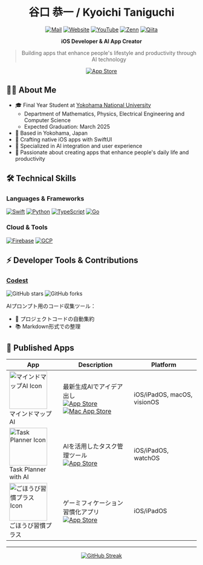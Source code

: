 <div align="center">

# 谷口 恭一 / Kyoichi Taniguchi

[![Mail](https://img.shields.io/badge/Email-info%40taniguchi--kyoichi.com-blue?style=flat-square&logo=gmail&logoColor=white)](mailto:info@taniguchi-kyoichi.com)
[![Website](https://img.shields.io/badge/Website-taniguchi--kyoichi.com-green?style=flat-square&logo=safari&logoColor=white)](https://taniguchi-kyoichi.com)
[![YouTube](https://img.shields.io/badge/YouTube-@taniguchi--kyoichi-red?style=flat-square&logo=youtube&logoColor=white)](https://youtube.com/@taniguchi-kyoichi)
[![Zenn](https://img.shields.io/badge/Zenn-@kyoichi-blue?style=flat-square&logo=zenn&logoColor=white)](https://zenn.dev/kyoichi)
[![Qiita](https://img.shields.io/badge/Qiita-@taniguchi--kyoichi-55C500?style=flat-square&logo=qiita&logoColor=white)](https://qiita.com/taniguchi-kyoichi)

**iOS Developer & AI App Creator**

> Building apps that enhance people's lifestyle and productivity through AI technology

[![App Store](https://img.shields.io/badge/App_Store-Developer_Page-0D96F6?style=flat-square&logo=app-store&logoColor=white)](https://apps.apple.com/jp/developer/kyoichi-taniguchi/id1609440791)

</div>

## 👨‍💻 About Me
- 🎓 Final Year Student at [Yokohama National University](https://www.ynu.ac.jp/english/)
  - Department of Mathematics, Physics, Electrical Engineering and Computer Science
  - Expected Graduation: March 2025
- 🏢 Based in Yokohama, Japan
- 🚀 Crafting native iOS apps with SwiftUI
- 🤖 Specialized in AI integration and user experience
- 🌱 Passionate about creating apps that enhance people's daily life and productivity

## 🛠 Technical Skills
### Languages & Frameworks
[![Swift](https://img.shields.io/badge/Swift-FA7343?style=for-the-badge&logo=swift&logoColor=white)](https://developer.apple.com/swift/)
[![Python](https://img.shields.io/badge/Python-3776AB?style=for-the-badge&logo=python&logoColor=white)](https://www.python.org/)
[![TypeScript](https://img.shields.io/badge/TypeScript-007ACC?style=for-the-badge&logo=typescript&logoColor=white)](https://www.typescriptlang.org/)
[![Go](https://img.shields.io/badge/Go-00ADD8?style=for-the-badge&logo=go&logoColor=white)](https://go.dev/)

### Cloud & Tools
[![Firebase](https://img.shields.io/badge/Firebase-FFCA28?style=for-the-badge&logo=firebase&logoColor=black)](https://firebase.google.com/)
[![GCP](https://img.shields.io/badge/Google_Cloud-4285F4?style=for-the-badge&logo=google-cloud&logoColor=white)](https://cloud.google.com/)

## ⚡ Developer Tools & Contributions
### [Codest](https://github.com/no-problem-dev/codest)
![GitHub stars](https://img.shields.io/github/stars/no-problem-dev/codest?style=social)
![GitHub forks](https://img.shields.io/github/forks/no-problem-dev/codest?style=social)

AIプロンプト用のコード収集ツール：
- 📝 プロジェクトコードの自動集約
- 📚 Markdown形式での整理

## 🚀 Published Apps

| App | Description | Platform |
|-----|-------------|----------|
| <img src="https://github.com/taniguchi-kyoichi/taniguchi-kyoichi/assets/108321315/834028fa-6281-4899-8647-0e1fa0ac0cf7" width="100" alt="マインドマップAI Icon"> <br> マインドマップAI | 最新生成AIでアイデア出し <br> [![App Store](https://img.shields.io/badge/App_Store-0D96F6?style=for-the-badge&logo=app-store&logoColor=white)](https://apps.apple.com/jp/app/id6470609816) <br> [![Mac App Store](https://img.shields.io/badge/Mac_App_Store-0D96F6?style=for-the-badge&logo=app-store&logoColor=white)](https://apps.apple.com/jp/app/id6470609816?platform=mac) | iOS/iPadOS, macOS, visionOS |
| <img src="https://github.com/user-attachments/assets/ba2a0aab-d40b-4a5a-9c37-233487bfff9b" width="100" alt="Task Planner Icon"> <br> Task Planner with AI | AIを活用したタスク管理ツール <br> [![App Store](https://img.shields.io/badge/App_Store-0D96F6?style=for-the-badge&logo=app-store&logoColor=white)](https://apps.apple.com/jp/app/id6608970326) | iOS/iPadOS, watchOS |
| <img src="https://github.com/taniguchi-kyoichi/taniguchi-kyoichi/assets/108321315/a98356e1-6abd-4029-8ea0-4e55ffc0ca07" width="100" alt="ごほうび習慣プラス Icon"> <br> ごほうび習慣プラス | ゲーミフィケーション習慣化アプリ <br> [![App Store](https://img.shields.io/badge/App_Store-0D96F6?style=for-the-badge&logo=app-store&logoColor=white)](https://apps.apple.com/jp/app/id6474091359) | iOS/iPadOS |

---

<p align="center">
  <a href="https://git.io/streak-stats">
    <img src="https://github-readme-streak-stats.herokuapp.com/?user=taniguchi-kyoichi&theme=dracula&hide_border=true&background=00000000" alt="GitHub Streak" />
  </a>
</p>
